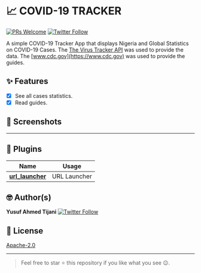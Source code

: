 # :chart_with_upwards_trend: COVID-19 TRACKER 
[![PRs Welcome](https://img.shields.io/badge/PRs-welcome-brightgreen.svg?style=flat-square)](http://makeapullrequest.com) [![Twitter Follow](https://img.shields.io/twitter/follow/iloveteajay_?label=Follow&style=social)](https://twitter.com/iloveteajay_)

A simple COVID-19 Tracker App that displays Nigeria and Global Statistics on COVID-19 Cases. 
The [The Virus Tracker API](https://thevirustracker.com/api) was used to provide the data.
The [www.cdc.gov](https://www.cdc.gov) was used to provide the guides.

## ✨ Features
- [x] See all cases statistics.
- [x] Read guides.

## 📸 Screenshots
----------------------

## 🔌 Plugins
| Name | Usage |
|:------:|:-------:|
|[**url_launcher**](https://pub.dev/packages/url_launcher)| URL Launcher|



## 🤓 Author(s)
**Yusuf Ahmed Tijani** [![Twitter Follow](https://img.shields.io/twitter/follow/iloveteajay_?label=Follow&style=social)](https://twitter.com/iloveteajay_)



## 🔖 License
[Apache-2.0](https://github.com/iloveteajay/COVID_19-TRACKER-APP-/blob/master/LICENSE)

***
> Feel free to star ⭐ this repository if you like what you see 😉.
